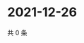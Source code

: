 # 2021-12-26

共 0 条

<!-- BEGIN WEIBO -->
<!-- 最后更新时间 Sun Dec 26 2021 10:06:26 GMT+0800 (China Standard Time) -->

<!-- END WEIBO -->
